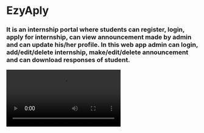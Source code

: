 # EzyAply
<h3> It is an internship portal where students can register, login, apply for internship, can view announcement made by admin and can update his/her profile. In this web app admin can login, add/edit/delete internship, make/edit/delete announcement and can download responses of student.
</h3>
<video src="demo/demo_of_app.mp4" />

